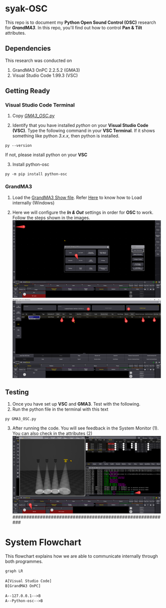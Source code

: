 # syak-OSC
This repo is to document my **Python Open Sound Control (OSC)** research for ***GrandMA3***. In this repo, you'll find out how to control **Pan & Tilt** attributes.

## Dependencies
This research was conducted on
1. GrandMA3 OnPC 2.2.5.2 (GMA3)
2. Visual Studio Code 1.99.3 (VSC)

## Getting Ready
### Visual Studio Code Terminal
1. Copy *[GMA3_OSC.py](GMA3_OSC.py)*

2. Identify that you have installed *python* on your **Visual Studio Code (VSC)**. Type the following command in your **VSC Terminal**. If it shows something like python *3.x.x*, then python is installed.
```
py --version
```
If not, please install python on your **VSC**

3. Install python-osc
```
py -m pip install python-osc
```
### GrandMA3
1. Load the [GrandMA3 Show file](OSC_Project_2025S1.show). 
Refer [Here](LoadShow.md) to know how to Load internally (Windows)

2. Here we will configure the ***In & Out*** settings in order for **OSC** to work. Follow the steps shown in the images.
![To In&Out](To_In&Out.png)
![GrandMA3 OnPc In & Out](In&Out.png)
## Testing
1. Once you have set up **VSC** and **GMA3**. Test with the following.
2. Run the python file in the terminal with this text
```
py GMA3_OSC.py
```
3. After running the code. You will see feedback in the System Monitor (1). You can also check in the attributes (2) 
![GMA3](image.png)
#########################################################

# System Flowchart
This flowchart explains how we are able to communicate internally through both programmes.
```mermaid
graph LR

A[Visual Studio Code]
B[GrandMA3 OnPC]

A--127.0.0.1-->B
A--Python-osc-->B

```
